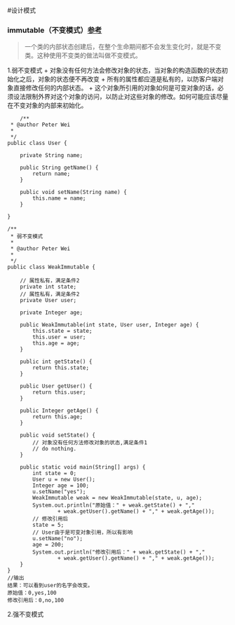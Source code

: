 #设计模式

### immutable（不变模式）[参考](http://www.iteye.com/topic/959751)

>一个类的内部状态创建后，在整个生命期间都不会发生变化时，就是不变类。这种使用不变类的做法叫做不变模式。 

1.弱不变模式
    + 对象没有任何方法会修改对象的状态，当对象的构造函数的状态初始化之后，对象的状态便不再改变
    + 所有的属性都应道是私有的，以防客户端对象直接修改任何的内部状态。
    + 这个对象所引用的对象如何是可变对象的话，必须设法限制外界对这个对象的访问，以防止对这些对象的修改。如何可能应该尽量在不变对象的内部来初始化。

```
    /** 
 * @author Peter Wei 
 *  
 */  
public class User {  
  
    private String name;  
  
    public String getName() {  
        return name;  
    }  
  
    public void setName(String name) {  
        this.name = name;  
    }  
  
}  
  
/** 
 * 弱不变模式 
 *  
 * @author Peter Wei 
 *  
 */  
public class WeakImmutable {  
  
    // 属性私有，满足条件2  
    private int state;  
    // 属性私有，满足条件2  
    private User user;  
  
    private Integer age;  
  
    public WeakImmutable(int state, User user, Integer age) {  
        this.state = state;  
        this.user = user;  
        this.age = age;  
    }  
  
    public int getState() {  
        return this.state;  
    }  
  
    public User getUser() {  
        return this.user;  
    }  
  
    public Integer getAge() {  
        return this.age;  
    }  
  
    public void setState() {  
        // 对象没有任何方法修改对象的状态,满足条件1  
        // do nothing.  
    }  
  
    public static void main(String[] args) {  
        int state = 0;  
        User u = new User();  
        Integer age = 100;  
        u.setName("yes");  
        WeakImmutable weak = new WeakImmutable(state, u, age);  
        System.out.println("原始值：" + weak.getState() + ","  
                + weak.getUser().getName() + "," + weak.getAge());  
        // 修改引用后  
        state = 5;  
        // User由于是可变对象引用，所以有影响  
        u.setName("no");  
        age = 200;  
        System.out.println("修改引用后：" + weak.getState() + ","  
                + weak.getUser().getName() + "," + weak.getAge());  
    }  
} 
//输出
结果：可以看到user的名字会改变。 
原始值：0,yes,100 
修改引用后：0,no,100 
```


2.强不变模式